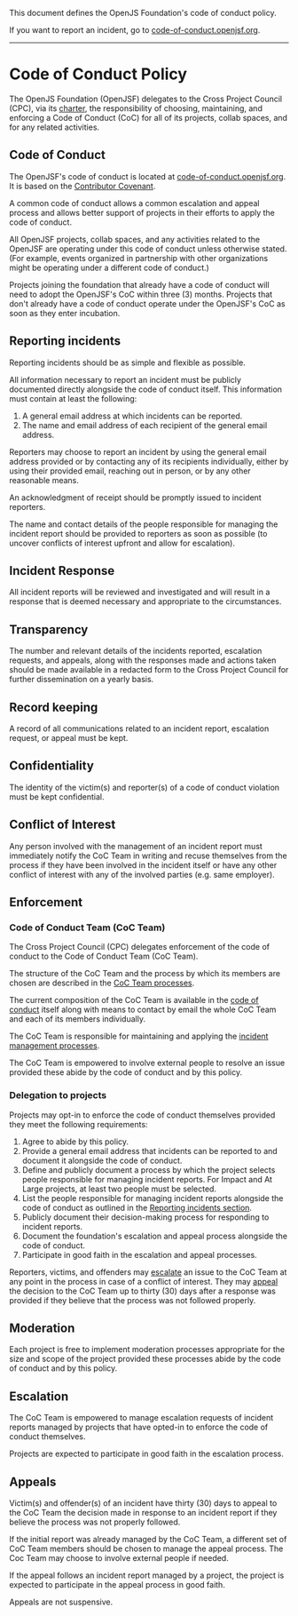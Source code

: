 This document defines the OpenJS Foundation's code of conduct policy.

If you want to report an incident, go to [code-of-conduct.openjsf.org][CoC].

***

# Code of Conduct Policy

The OpenJS Foundation (OpenJSF) delegates to the Cross Project Council (CPC), via its [charter][], the responsibility of choosing, maintaining, and enforcing a Code of Conduct (CoC) for all of its projects, collab spaces, and for any related activities.

## Code of Conduct

The OpenJSF's code of conduct is located at [code-of-conduct.openjsf.org][CoC]. It is based on the [Contributor Covenant](https://www.contributor-covenant.org/).

A common code of conduct allows a common escalation and appeal process and allows better support of projects in their efforts to apply the code of conduct.

All OpenJSF projects, collab spaces, and any activities related to the OpenJSF are operating under this code of conduct unless otherwise stated. (For example, events organized in partnership with other organizations might be operating under a different code of conduct.)

Projects joining the foundation that already have a code of conduct will need to adopt the OpenJSF's CoC within three (3) months. Projects that don't already have a code of conduct operate under the OpenJSF's CoC as soon as they enter incubation.

## Reporting incidents

Reporting incidents should be as simple and flexible as possible.

All information necessary to report an incident must be publicly documented directly alongside the code of conduct itself. This information must contain at least the following:

1. A general email address at which incidents can be reported.
2. The name and email address of each recipient of the general email address.

Reporters may choose to report an incident by using the general email address provided or by contacting any of its recipients individually, either by using their provided email, reaching out in person, or by any other reasonable means.

An acknowledgment of receipt should be promptly issued to incident reporters.

The name and contact details of the people responsible for managing the incident report should be provided to reporters as soon as possible (to uncover conflicts of interest upfront and allow for escalation).

## Incident Response

All incident reports will be reviewed and investigated and will result in a response that is deemed necessary and appropriate to the circumstances.

## Transparency

The number and relevant details of the incidents reported, escalation requests, and appeals, along with the responses made and actions taken should be made available in a redacted form to the Cross Project Council for further dissemination on a yearly basis.

## Record keeping

A record of all communications related to an incident report, escalation request, or appeal must be kept.

## Confidentiality

The identity of the victim(s) and reporter(s) of a code of conduct violation must be kept confidential.

## Conflict of Interest

Any person involved with the management of an incident report must immediately notify the CoC Team in writing and recuse themselves from the process if they have been involved in the incident itself or have any other conflict of interest with any of the involved parties (e.g. same employer).

## Enforcement

### Code of Conduct Team (CoC Team)

The Cross Project Council (CPC) delegates enforcement of the code of conduct to the Code of Conduct Team (CoC Team).

The structure of the CoC Team and the process by which its members are chosen are described in the [CoC Team processes][].

The current composition of the CoC Team is available in the [code of conduct][CoC] itself along with means to contact by email the whole CoC Team and each of its members individually.

The CoC Team is responsible for maintaining and applying the [incident management processes][].

The CoC Team is empowered to involve external people to resolve an issue provided these abide by the code of conduct and by this policy.

### Delegation to projects

Projects may opt-in to enforce the code of conduct themselves provided they meet the following requirements:

1. Agree to abide by this policy.
2. Provide a general email address that incidents can be reported to and document it alongside the code of conduct.
3. Define and publicly document a process by which the project selects people responsible for managing incident reports. For Impact and At Large projects, at least two people must be selected.
4. List the people responsible for managing incident reports alongside the code of conduct as outlined in the [Reporting incidents section](#reporting-incidents).
5. Publicly document their decision-making process for responding to incident reports.
6. Document the foundation's escalation and appeal process alongside the code of conduct.
7. Participate in good faith in the escalation and appeal processes.

Reporters, victims, and offenders may [escalate](#escalation) an issue to the CoC Team at any point in the process in case of a conflict of interest. They may [appeal](#appeals) the decision to the CoC Team up to thirty (30) days after a response was provided if they believe that the process was not followed properly.

## Moderation

Each project is free to implement moderation processes appropriate for the size and scope of the project provided these processes abide by the code of conduct and by this policy.

## Escalation

The CoC Team is empowered to manage escalation requests of incident reports managed by projects that have opted-in to enforce the code of conduct themselves.

Projects are expected to participate in good faith in the escalation process. 

## Appeals

Victim(s) and offender(s) of an incident have thirty (30) days to appeal to the CoC Team the decision made in response to an incident report if they believe the process was not properly followed.

If the initial report was already managed by the CoC Team, a different set of CoC Team members should be chosen to manage the appeal process. The Coc Team may choose to involve external people if needed.

If the appeal follows an incident report managed by a project, the project is expected to participate in the appeal process in good faith. 

Appeals are not suspensive.

[CoC]: https://code-of-conduct.openjsf.org/
[Charter]: https://github.com/openjs-foundation/cross-project-council/blob/main/CPC-CHARTER.md
[CoC Team processes]: https://github.com/openjs-foundation/cross-project-council/blob/main/conduct/COC_PROCESS_FOR_COC_TEAM.md
[incident management processes]:  https://github.com/openjs-foundation/cross-project-council/blob/main/conduct/COC_PROCESS_FOR_INCIDENT_MANAGEMENT.md